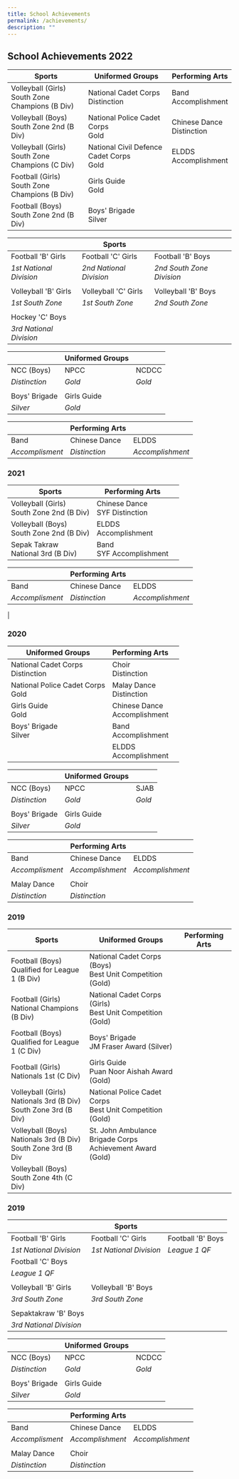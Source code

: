 ```yaml
---
title: School Achievements
permalink: /achievements/
description: ""
---
```

## **School Achievements 2022**

| **Sports** | **Uniformed Groups** |**Performing Arts**  |
| -------- | -------- | -------- |
| Volleyball (Girls)<br>South Zone Champions (B Div)     | National Cadet Corps<br>Distinction  | Band<br>Accomplishment | 
|Volleyball (Boys)<br>South Zone 2nd (B Div) | National Police Cadet Corps <br>Gold | Chinese Dance<br>Distinction
|Volleyball (Girls)<br>South Zone Champions (C Div) | National Civil Defence Cadet Corps<br>Gold | ELDDS<br>Accomplishment|
|Football (Girls)<br>South Zone Champions (B Div) | Girls Guide<br>Gold |  |
|Football (Boys)<br>South Zone 2nd (B Div)| Boys' Brigade<br>Silver |  |



| | **Sports** | |
| -------- | -------- | -------- |
| Football 'B' Girls    | Football 'C' Girls    | Football 'B' Boys | 
|*1st National Division* | *2nd National Division* | *2nd South Zone Division* |
| | | |
| Volleyball 'B' Girls | Volleyball 'C' Girls | Volleyball 'B' Boys |
| *1st South Zone* | *1st South Zone* | *2nd South Zone* |
| | | |
| Hockey 'C' Boys |
| *3rd National Division* |

| | **Uniformed Groups** | |
| -------- | -------- | -------- |
| NCC (Boys) | NPCC | NCDCC |
|*Distinction* | *Gold* | *Gold* |
| | | |
| Boys' Brigade | Girls Guide |
| *Silver* | *Gold* |

| | **Performing Arts** | |
| -------- | -------- | -------- |
| Band | Chinese Dance | ELDDS |
| *Accomplisment* | *Distinction* | *Accomplishment* |

### **2021**

|**Sports**| **Performing Arts** | |
| -------- | -------- | -------- |
| Volleyball (Girls)<br> South Zone 2nd (B Div)| Chinese Dance <br>SYF Distinction |  |
| Volleyball (Boys)<br> South Zone 2nd (B Div) | ELDDS<br>Accomplishment |  |
| Sepak Takraw<br>National 3rd (B Div) | Band<br>SYF Accomplishment |  |



| | **Performing Arts** | |
| -------- | -------- | -------- |
| Band | Chinese Dance | ELDDS |
| *Accomplisment* | *Distinction* | *Accomplishment*
|

### **2020**

|**Uniformed Groups** | **Performing Arts** | |
| -------- | -------- | -------- |
| National Cadet Corps<br>Distinction | Choir<br>Distinction |  |
|National Police Cadet Corps<br>Gold | Malay Dance<br>Distinction | |
|Girls Guide<br>Gold| Chinese Dance<br>Accomplishment |  |
|Boys' Brigade<br>Silver | Band<br>Accomplishment |  |
|| ELDDS<br>Accomplishment |  |







| | **Uniformed Groups** | |
| -------- | -------- | -------- |
| NCC (Boys) | NPCC | SJAB |
|*Distinction* | *Gold* | *Gold* |
| | | |
| Boys' Brigade | Girls Guide |
| *Silver* | *Gold* |

| | **Performing Arts** | |
| -------- | -------- | -------- |
| Band | Chinese Dance | ELDDS |
| *Accomplisment* | *Accomplishment* | *Accomplishment* |
| | | |
| Malay Dance | Choir |
| *Distinction* | *Distinction* |


### **2019**

|**Sports** | **Uniformed Groups** |  **Performing Arts**|
| -------- | -------- | -------- |
| Football (Boys)<br>Qualified for League 1 (B Div)    | National Cadet Corps (Boys)<br>Best Unit Competition (Gold)  |  | 
| Football (Girls)<br>National Champions (B Div)|National Cadet Corps (Girls)<br>Best Unit Competition (Gold) | |
| Football (Boys)<br>Qualified for League 1 (C Div)| Boys' Brigade <br>JM Fraser Award (Silver) | |
| Football (Girls)<br>Nationals 1st (C Div)| Girls Guide<br>Puan Noor  Aishah Award (Gold) | |
| Volleyball (Girls)<br>Nationals 3rd (B Div)<br>South Zone 3rd (B Div)|National Police Cadet Corps<br>Best Unit Competition (Gold)  | |
| Volleyball (Boys)<br>Nationals 3rd (B Div)<br>South Zone 3rd (B Div|St. John Ambulance Brigade Corps <br>Achievement Award (Gold) | |
| Volleyball (Boys)<br>South Zone 4th (C Div)|  | |






### **2019**

| | **Sports** | |
| -------- | -------- | -------- |
| Football 'B' Girls    | Football 'C' Girls    | Football 'B' Boys | 
|*1st National Division* | *1st National Division* | *League 1 QF* |
| Football 'C' Boys | 
| *League 1 QF* |
| | | |
| Volleyball 'B' Girls | Volleyball 'B' Boys |
| *3rd South Zone* | *3rd South Zone* |
| | | |
| Sepaktakraw 'B' Boys |
| *3rd National Division* |

| | **Uniformed Groups** | |
| -------- | -------- | -------- |
| NCC (Boys) | NPCC | NCDCC |
|*Distinction* | *Gold* | *Gold* |
| | | |
| Boys' Brigade | Girls Guide |
| *Silver* | *Gold* |

| | **Performing Arts** | |
| -------- | -------- | -------- |
| Band | Chinese Dance | ELDDS |
| *Accomplisment* | *Accomplishment* | *Accomplishment* |
| | | |
| Malay Dance | Choir |
| *Distinction* | *Distinction* |